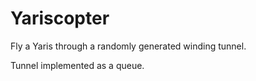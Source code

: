 # Yariscopter
Fly a Yaris through a randomly generated winding tunnel.

Tunnel implemented as a queue.
